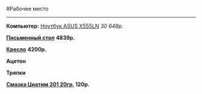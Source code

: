 #Рабочее место
****
**Компьютер:** [Ноутбук ASUS X555LN](http://www.pleer.ru/_170701_asus_x555ln_xo127h_90nb0642_m02080_intel_core_i5_4210u_17_ghz6144mb1000gbdvd_rwnvidia_geforce_840m_2048mbwi_fibluetoothcam1561366x768windows_8.html?frommarket=https%3A//market.yandex.ru/product/11884235%3Fhid%3D91013) *30 648p.*

**[Письменный стол](http://www.komus.ru/product/302671/)** **4839р.**

**[Кресло](http://www.komus.ru/product/329252/?u_source=kat3&u_medium=free&u_campaign=doprodagi&u_content=type46)** **4200р.**

**Ацетон**

**Тряпки**

**[Смазка Циатим 201 20гр.](http://www.chipdip.ru/product0/31768/) 120p.**
